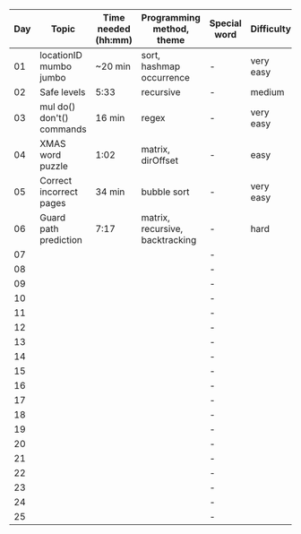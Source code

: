 | Day | Topic                     | Time needed (hh:mm) | Programming method, theme       | Special word | Difficulty | Used help |
| --- | ------------------------- | ------------------- | ------------------------------- | ------------ | ---------- | --------- |
| 01  | locationID mumbo jumbo    | ~20 min             | sort, hashmap occurrence        | -            | very easy  | No        |
| 02  | Safe levels               | 5:33                | recursive                       | -            | medium     | No        |
| 03  | mul do() don't() commands | 16 min              | regex                           | -            | very easy  | No        |
| 04  | XMAS word puzzle          | 1:02                | matrix, dirOffset               | -            | easy       | No        |
| 05  | Correct incorrect pages   | 34 min              | bubble sort                     | -            | very easy  | No        |
| 06  | Guard path prediction     | 7:17                | matrix, recursive, backtracking | -            | hard       | No        |
| 07  |                           |                     |                                 | -            |            | No        |
| 08  |                           |                     |                                 | -            |            | No        |
| 09  |                           |                     |                                 | -            |            | No        |
| 10  |                           |                     |                                 | -            |            | No        |
| 11  |                           |                     |                                 | -            |            | No        |
| 12  |                           |                     |                                 | -            |            | No        |
| 13  |                           |                     |                                 | -            |            | No        |
| 14  |                           |                     |                                 | -            |            | No        |
| 15  |                           |                     |                                 | -            |            | No        |
| 16  |                           |                     |                                 | -            |            | No        |
| 17  |                           |                     |                                 | -            |            | No        |
| 18  |                           |                     |                                 | -            |            | No        |
| 19  |                           |                     |                                 | -            |            | No        |
| 20  |                           |                     |                                 | -            |            | No        |
| 21  |                           |                     |                                 | -            |            | No        |
| 22  |                           |                     |                                 | -            |            | No        |
| 23  |                           |                     |                                 | -            |            | No        |
| 24  |                           |                     |                                 | -            |            | No        |
| 25  |                           |                     |                                 | -            |            | No        |
